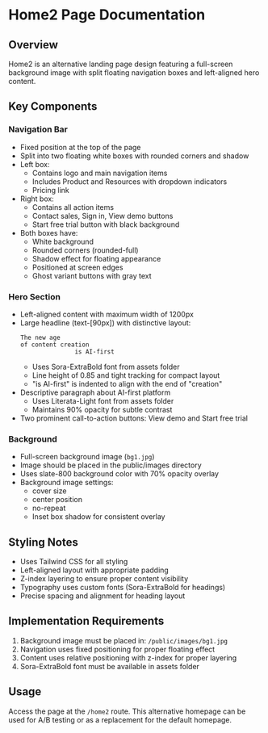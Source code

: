 # Home2 Page Documentation

## Overview
Home2 is an alternative landing page design featuring a full-screen background image with split floating navigation boxes and left-aligned hero content.

## Key Components

### Navigation Bar
- Fixed position at the top of the page
- Split into two floating white boxes with rounded corners and shadow
- Left box:
  - Contains logo and main navigation items
  - Includes Product and Resources with dropdown indicators
  - Pricing link
- Right box:
  - Contains all action items
  - Contact sales, Sign in, View demo buttons
  - Start free trial button with black background
- Both boxes have:
  - White background
  - Rounded corners (rounded-full)
  - Shadow effect for floating appearance
  - Positioned at screen edges
  - Ghost variant buttons with gray text

### Hero Section
- Left-aligned content with maximum width of 1200px
- Large headline (text-[90px]) with distinctive layout:
  ```
  The new age
  of content creation
                 is AI-first
  ```
  - Uses Sora-ExtraBold font from assets folder
  - Line height of 0.85 and tight tracking for compact layout
  - "is AI-first" is indented to align with the end of "creation"
- Descriptive paragraph about AI-first platform
  - Uses Literata-Light font from assets folder
  - Maintains 90% opacity for subtle contrast
- Two prominent call-to-action buttons: View demo and Start free trial

### Background
- Full-screen background image (`bg1.jpg`)
- Image should be placed in the public/images directory
- Uses slate-800 background color with 70% opacity overlay
- Background image settings:
  - cover size
  - center position
  - no-repeat
  - Inset box shadow for consistent overlay

## Styling Notes
- Uses Tailwind CSS for all styling
- Left-aligned layout with appropriate padding
- Z-index layering to ensure proper content visibility
- Typography uses custom fonts (Sora-ExtraBold for headings)
- Precise spacing and alignment for heading layout

## Implementation Requirements
1. Background image must be placed in: `/public/images/bg1.jpg`
2. Navigation uses fixed positioning for proper floating effect
3. Content uses relative positioning with z-index for proper layering
4. Sora-ExtraBold font must be available in assets folder

## Usage
Access the page at the `/home2` route. This alternative homepage can be used for A/B testing or as a replacement for the default homepage.
